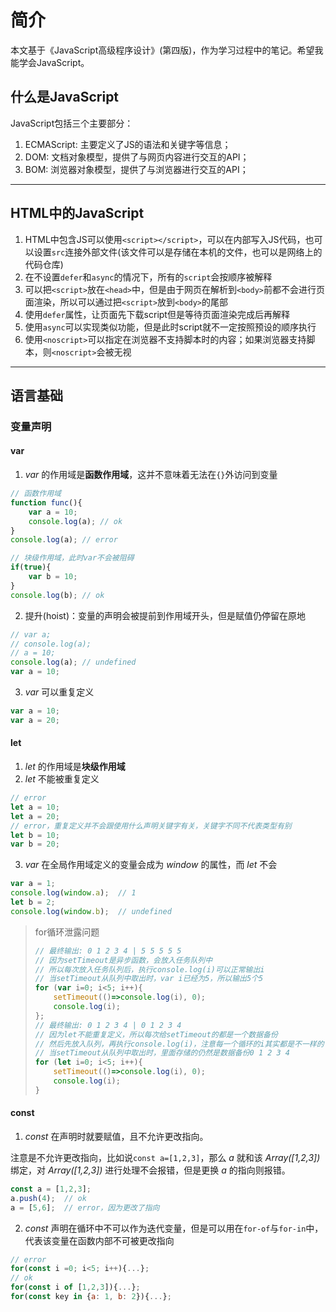 # 简介

本文基于《JavaScript高级程序设计》(第四版)，作为学习过程中的笔记。希望我能学会JavaScript。

## 什么是JavaScript

JavaScript包括三个主要部分：
1. ECMAScript: 主要定义了JS的语法和关键字等信息；
2. DOM: 文档对象模型，提供了与网页内容进行交互的API；
3. BOM: 浏览器对象模型，提供了与浏览器进行交互的API；

---

## HTML中的JavaScript

1. HTML中包含JS可以使用`<script></script>`，可以在内部写入JS代码，也可以设置`src`连接外部文件(该文件可以是存储在本机的文件，也可以是网络上的代码仓库)
2. 在不设置`defer`和`async`的情况下，所有的`script`会按顺序被解释
3. 可以把`<script>`放在`<head>`中，但是由于网页在解析到`<body>`前都不会进行页面渲染，所以可以通过把`<script>`放到`<body>`的尾部
4. 使用`defer`属性，让页面先下载script但是等待页面渲染完成后再解释
5. 使用`async`可以实现类似功能，但是此时script就不一定按照预设的顺序执行
6. 使用`<noscript>`可以指定在浏览器不支持脚本时的内容；如果浏览器支持脚本，则`<noscript>`会被无视

---

## 语言基础

### 变量声明

#### var

1. *var* 的作用域是**函数作用域**，这并不意味着无法在`{}`外访问到变量
```js
// 函数作用域
function func(){
    var a = 10;
    console.log(a); // ok
}
console.log(a); // error

// 块级作用域，此时var不会被阻碍
if(true){
    var b = 10;
}
console.log(b); // ok
```

2. 提升(hoist)：变量的声明会被提前到作用域开头，但是赋值仍停留在原地
```js
// var a;
// console.log(a);
// a = 10;
console.log(a); // undefined
var a = 10;
```

3. *var* 可以重复定义
```js
var a = 10;
var a = 20;
```

#### let

1. *let* 的作用域是**块级作用域**
2. *let* 不能被重复定义
```js
// error
let a = 10;
let a = 20; 
// error，重复定义并不会跟使用什么声明关键字有关，关键字不同不代表类型有别
let b = 10;
var b = 20; 
```
3. *var* 在全局作用域定义的变量会成为 *window* 的属性，而 *let* 不会
```js
var a = 1;
console.log(window.a);  // 1
let b = 2;
console.log(window.b);  // undefined
```

> for循环泄露问题
> ```js
> // 最终输出: 0 1 2 3 4 | 5 5 5 5 5
> // 因为setTimeout是异步函数，会放入任务队列中
> // 所以每次放入任务队列后，执行console.log(i)可以正常输出i
> // 当setTimeout从队列中取出时，var i已经为5，所以输出5个5
> for (var i=0; i<5; i++){
>     setTimeout(()=>console.log(i), 0);
>     console.log(i);
> };
> // 最终输出: 0 1 2 3 4 | 0 1 2 3 4
> // 因为let不能重复定义，所以每次给setTimeout的都是一个数据备份
> // 然后先放入队列，再执行console.log(i)，注意每一个循环的i其实都是不一样的
> // 当setTimeout从队列中取出时，里面存储的仍然是数据备份0 1 2 3 4
> for (let i=0; i<5; i++){
>     setTimeout(()=>console.log(i), 0);
>     console.log(i);
> }
> ```


#### const

1. *const* 在声明时就要赋值，且不允许更改指向。

注意是不允许更改指向，比如说`const a=[1,2,3]`，那么 *a* 就和该 *Array([1,2,3])* 绑定，对 *Array([1,2,3])* 进行处理不会报错，但是更换 *a* 的指向则报错。
```js
const a = [1,2,3];
a.push(4);  // ok
a = [5,6];  // error，因为更改了指向
```

2. *const* 声明在循环中不可以作为迭代变量，但是可以用在`for-of`与`for-in`中，代表该变量在函数内部不可被更改指向
```js
// error
for(const i =0; i<5; i++){...};
// ok
for(const i of [1,2,3]){...};
for(const key in {a: 1, b: 2}){...};
```
